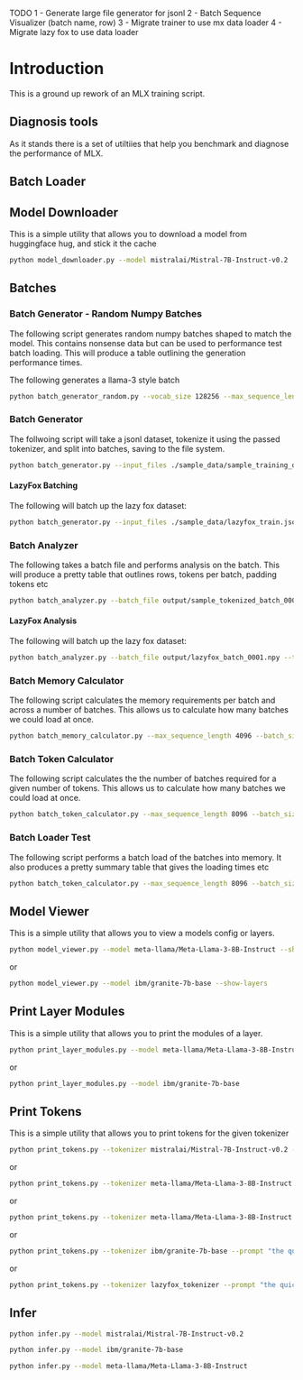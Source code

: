 TODO
1 - Generate large file generator for jsonl
2 - Batch Sequence Visualizer (batch name, row)
3 - Migrate trainer to use mx data loader
4 - Migrate lazy fox to use data loader

# Introduction
This is a ground up rework of an MLX training script.

## Diagnosis tools
As it stands there is a set of utiltiies that help you benchmark and diagnose the performance of MLX.

## Batch Loader


## Model Downloader
This is a simple utility that allows you to download a model from huggingface hug, and stick it the cache

```bash
python model_downloader.py --model mistralai/Mistral-7B-Instruct-v0.2
```

## Batches

### Batch Generator - Random Numpy Batches
The following script generates random numpy batches shaped to match the model.
This contains nonsense data but can be used to performance test batch loading.
This will produce a table outlining the generation performance times.

The following generates a llama-3 style batch
```bash
python batch_generator_random.py --vocab_size 128256 --max_sequence_length 8096 --batch_size 1024 --num_batches 1 --file_prefix llama3
```

### Batch Generator
The follwoing script will take a jsonl dataset, tokenize it using the passed tokenizer, and split into batches, saving to the file system.

```bash
python batch_generator.py --input_files ./sample_data/sample_training_data_small.jsonl --tokenizer mistralai/Mistral-7B-Instruct-v0.2 --output_directory ./output --file_prefix sample_tokenized --max_sequence_length 8096 --batch_size 1024
```

#### LazyFox Batching
The following will batch up the lazy fox dataset:
```bash
python batch_generator.py --input_files ./sample_data/lazyfox_train.jsonl --tokenizer lazyfox_tokenizer --output_directory ./output --file_prefix lazyfox --max_sequence_length 16 --batch_size 1024
```

### Batch Analyzer
The following takes a batch file and performs analysis on the batch.
This will produce a pretty table that outlines rows, tokens per batch, padding tokens etc

```bash
python batch_analyzer.py --batch_file output/sample_tokenized_batch_0001.npy --tokenizer mistralai/Mistral-7B-Instruct-v0.2
```

#### LazyFox Analysis
The following will batch up the lazy fox dataset:
```bash
python batch_analyzer.py --batch_file output/lazyfox_batch_0001.npy --tokenizer lazyfox_tokenizer
```

### Batch Memory Calculator
The following script calculates the memory requirements per batch and across a number of batches.
This allows us to calculate how many batches we could load at once.
```bash
python batch_memory_calculator.py --max_sequence_length 4096 --batch_size 1024 --dtype float32 --num_batches 1024
```

### Batch Token Calculator
The following script calculates the the number of batches required for a given number of tokens.
This allows us to calculate how many batches we could load at once.

```bash
python batch_token_calculator.py --max_sequence_length 8096 --batch_size 1024 --dtype float32 --num_tokens 1024
```

### Batch Loader Test
The following script performs a batch load of the batches into memory.
It also produces a pretty summary table that gives the loading times etc

```bash
python batch_token_calculator.py --max_sequence_length 8096 --batch_size 1024 --dtype float32 --num_tokens 1024
```

## Model Viewer
This is a simple utility that allows you to view a models config or layers.

```bash
python model_viewer.py --model meta-llama/Meta-Llama-3-8B-Instruct --show-config
```

or

```bash
python model_viewer.py --model ibm/granite-7b-base --show-layers
```

## Print Layer Modules
This is a simple utility that allows you to print the modules of a layer.

```bash
python print_layer_modules.py --model meta-llama/Meta-Llama-3-8B-Instruct
```

or

```bash
python print_layer_modules.py --model ibm/granite-7b-base
```
    
## Print Tokens
This is a simple utility that allows you to print tokens for the given tokenizer

```bash
python print_tokens.py --tokenizer mistralai/Mistral-7B-Instruct-v0.2 --prompt "Who is Ada Lovelace?"
```

or

```bash
python print_tokens.py --tokenizer meta-llama/Meta-Llama-3-8B-Instruct --prompt "Who is Ada Lovelace?"
```

or

```bash
python print_tokens.py --tokenizer meta-llama/Meta-Llama-3-8B-Instruct --prompt "the quick brown fox jumps over the lazy dog"
```

or

```bash
python print_tokens.py --tokenizer ibm/granite-7b-base --prompt "the quick brown fox jumps over the lazy dog"
```

or

```bash
python print_tokens.py --tokenizer lazyfox_tokenizer --prompt "the quick brown fox jumps over the lazy dog"
```

## Infer

```bash
python infer.py --model mistralai/Mistral-7B-Instruct-v0.2
```

```bash
python infer.py --model ibm/granite-7b-base
```

```bash
python infer.py --model meta-llama/Meta-Llama-3-8B-Instruct
```